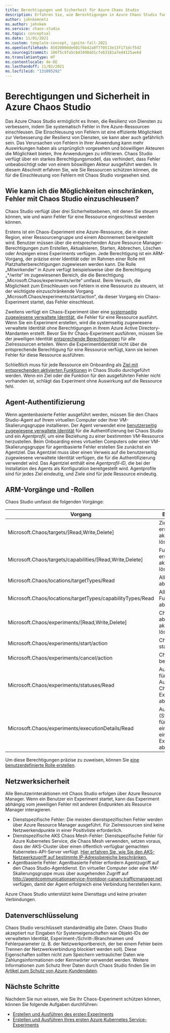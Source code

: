 ```yaml
---
title: Berechtigungen und Sicherheit für Azure Chaos Studio
description: Erfahren Sie, wie Berechtigungen in Azure Chaos Studio funktionieren und wie Sie Ressourcen vor versehentlicher Einschleusung von Fehlern schützen können.
author: johnkemnetz
ms.author: johnkem
ms.service: chaos-studio
ms.topic: conceptual
ms.date: 11/01/2021
ms.custom: template-concept, ignite-fall-2021
ms.openlocfilehash: 8502000dde601f6b42a8f770513e13f171dcf5d2
ms.sourcegitcommit: 106f5c9fa5c6d3498dd1cfe63181a7ed4125ae6d
ms.translationtype: HT
ms.contentlocale: de-DE
ms.lasthandoff: 11/02/2021
ms.locfileid: "131095292"
---
```

# <a name="permissions-and-security-in-azure-chaos-studio"></a>Berechtigungen und Sicherheit in Azure Chaos Studio

Das Azure Chaos Studio ermöglicht es Ihnen, die Resilienz von Diensten zu verbessern, indem Sie systematisch Fehler in Ihre Azure-Ressourcen einschleusen. Die Einschleusung von Fehlern ist eine effiziente Möglichkeit zur Verbesserung der Resilienz von Diensten, sie kann aber auch gefährlich sein. Das Verursachen von Fehlern in Ihrer Anwendung kann mehr Auswirkungen haben als ursprünglich vorgesehen und böswilligen Akteuren die Möglichkeit bieten, Ihre Anwendungen zu infiltrieren. Chaos Studio verfügt über ein starkes Berechtigungsmodell, das verhindert, dass Fehler unbeabsichtigt oder von einem böswilligen Akteur ausgeführt werden. In diesem Abschnitt erfahren Sie, wie Sie Ressourcen schützen können, die für die Einschleusung von Fehlern mit Chaos Studio vorgesehen sind.

## <a name="how-can-i-restrict-the-ability-to-inject-faults-with-chaos-studio"></a>Wie kann ich die Möglichkeiten einschränken, Fehler mit Chaos Studio einzuschleusen?

Chaos Studio verfügt über drei Sicherheitsebenen, mit denen Sie steuern können, wie und wann Fehler für eine Ressource eingeschleust werden können.

Erstens ist ein Chaos-Experiment eine Azure-Ressource, die in einer Region, einer Ressourcengruppe und einem Abonnement bereitgestellt wird. Benutzer müssen über die entsprechenden Azure Resource Manager-Berechtigungen zum Erstellen, Aktualisieren, Starten, Abbrechen, Löschen oder Anzeigen eines Experiments verfügen. Jede Berechtigung ist ein ARM-Vorgang, der präzise einer Identität oder im Rahmen einer Rolle mit Platzhalterberechtigungen zugewiesen werden kann. Die Rolle „Mitwirkender“ in Azure verfügt beispielsweise über die Berechtigung „*/write“ im zugewiesenen Bereich, die die Berechtigung „Microsoft.Chaos/experiments/write“ umfasst. Beim Versuch, die Möglichkeit zum Einschleusen von Fehlern in eine Ressource zu steuern, ist der wichtigste einzuschränkende Vorgang „Microsoft.Chaos/experiments/start/action“, da dieser Vorgang ein Chaos-Experiment startet, das Fehler einschleust.

Zweitens verfügt ein Chaos-Experiment über eine [systemseitig zugewiesene verwaltete Identität](../active-directory/managed-identities-azure-resources/overview.md), die Fehler für eine Ressource ausführt. Wenn Sie ein Experiment erstellen, wird die systemseitig zugewiesene verwaltete Identität ohne Berechtigungen in Ihrem Azure Active Directory-Mandanten erstellt. Bevor Sie Ihr Chaos-Experiment ausführen, müssen Sie der jeweiligen Identität [entsprechende Berechtigungen](chaos-studio-fault-providers.md) für alle Zielressourcen erteilen. Wenn die Experimentidentität nicht über die entsprechende Berechtigung für eine Ressource verfügt, kann sie keinen Fehler für diese Ressource ausführen.

Schließlich muss für jede Ressource ein Onboarding als [Ziel mit entsprechenden aktivierten Funktionen](chaos-studio-targets-capabilities.md) in Chaos Studio durchgeführt werden. Wenn ein Ziel oder die Funktion für den ausgeführten Fehler nicht vorhanden ist, schlägt das Experiment ohne Auswirkung auf die Ressource fehl.

## <a name="agent-authentication"></a>Agent-Authentifizierung

Wenn agentenbasierte Fehler ausgeführt werden, müssen Sie den Chaos Studio-Agent auf Ihrem virtuellen Computer oder ihrer VM-Skalierungsgruppe installieren. Der Agent verwendet eine [benutzerseitig zugewiesene verwaltete Identität](../active-directory/managed-identities-azure-resources/overview.md) für die Authentifizierung bei Chaos Studio und ein *Agentprofil*, um eine Beziehung zu einer bestimmten VM-Ressource herzustellen. Beim Onboarding eines virtuellen Computers oder einer VM-Skalierungsgruppe für agentbasierte Fehler erstellen Sie zunächst ein Agentziel. Das Agentziel muss über einen Verweis auf die benutzerseitig zugewiesene verwaltete Identität verfügen, die für die Authentifizierung verwendet wird. Das Agentziel enthält eine *Agentprofil-ID*, die bei der Installation des Agents als Konfiguration bereitgestellt wird. Agentprofile sind für jedes Ziel eindeutig, und Ziele sind für jede Ressource eindeutig.

## <a name="arm-operations-and-roles"></a>ARM-Vorgänge und -Rollen

Chaos Studio umfasst die folgenden Vorgänge:

| Vorgang | BESCHREIBUNG |
| -- | -- |
| Microsoft.Chaos/targets/[Read,Write,Delete] | Ziel abrufen, erstellen, aktualisieren oder löschen. |
| Microsoft.Chaos/targets/capabilities/[Read,Write,Delete] | Funktion abrufen, erstellen, aktualisieren oder löschen. |
| Microsoft.Chaos/locations/targetTypes/Read | Alle Zieltypen abrufen. |
| Microsoft.Chaos/locations/targetTypes/capabilityTypes/Read | Alle Funktionstypen abrufen. |
| Microsoft.Chaos/experiments/[Read,Write,Delete] | Chaos-Experiment abrufen, erstellen, aktualisieren oder löschen. |
| Microsoft.Chaos/experiments/start/action | Chaos-Experiment starten. |
| Microsoft.Chaos/experiments/cancel/action | Chaos-Experiment beenden. |
| Microsoft.Chaos/experiments/statuses/Read | Ausführungsstatus für eine Ausführung eines Chaos-Experiments abrufen. |
| Microsoft.Chaos/experiments/executionDetails/Read | Ausführungsdetails (Status und Fehler für jede Aktion) für eine Ausführung eines Chaos-Experiments abrufen. |

Um diese Berechtigungen präzise zu zuweisen, können Sie [eine benutzerdefinierte Rolle erstellen](../role-based-access-control/custom-roles.md).

## <a name="network-security"></a>Netzwerksicherheit

Alle Benutzerinteraktionen mit Chaos Studio erfolgen über Azure Resource Manager. Wenn ein Benutzer ein Experiment startet, kann das Experiment abhängig vom jeweiligen Fehler mit anderen Endpunkten als Resource Manager interagieren.
* Dienstspezifische Fehler: Die meisten dienstspezifischen Fehler werden über Azure Resource Manager ausgeführt. Für Zielressourcen sind keine Netzwerkendpunkte in einer Positivliste erforderlich.
* Dienstspezifische AKS Chaos Mesh-Fehler: Dienstspezifische Fehler für Azure Kubernetes Service, die Chaos Mesh verwenden, setzen voraus, dass der AKS-Cluster über einen öffentlich verfügbar gemachten Kubernetes-API-Server verfügt. [Hier erfahren Sie, wie Sie den AKS-Netzwerkzugriff auf bestimmte IP-Adressbereiche beschränken.](../aks/api-server-authorized-ip-ranges.md)
* Agentbasierte Fehler: Agentbasierte Fehler erfordern Agentzugriff auf den Chaos Studio-Agentdienst. Ein virtueller Computer oder eine VM-Skalierungsgruppe muss über ausgehenden Zugriff auf http://agentcommunicationservice-frontdoor-canary.trafficmanager.net verfügen, damit der Agent erfolgreich eine Verbindung herstellen kann.

Azure Chaos Studio unterstützt keine Diensttags und keine privaten Verbindungen.

## <a name="data-encryption"></a>Datenverschlüsselung

Chaos Studio verschlüsselt standardmäßig alle Daten. Chaos Studio akzeptiert nur Eingaben für Systemeigenschaften wie Objekt-IDs der verwalteten Identität, Experiment-/Schritt-/Branchnamen und Fehlerparameter (z. B. der Netzwerkportbereich, der bei einem Fehler beim Trennen der Netzwerkverbindung blockiert werden soll). Diese Eigenschaften sollten nicht zum Speichern vertraulicher Daten wie Zahlungsinformationen oder Kennwörter verwendet werden. Weitere Informationen zum Schutz Ihrer Daten durch Chaos Studio finden Sie im [Artikel zum Schutz von Azure-Kundendaten](../security/fundamentals/protection-customer-data.md).

## <a name="next-steps"></a>Nächste Schritte
Nachdem Sie nun wissen, wie Sie Ihr Chaos-Experiment schützen können, können Sie folgende Aufgaben durchführen:
- [Erstellen und Ausführen des ersten Experiments](chaos-studio-tutorial-service-direct.md)
- [Erstellen und Ausführen Ihres ersten Azure Kubernetes Service-Experiments](chaos-studio-tutorial-aks.md)
